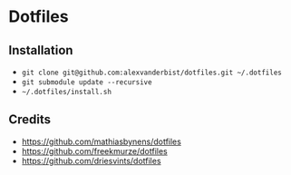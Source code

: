 # Dotfiles

## Installation

- `git clone git@github.com:alexvanderbist/dotfiles.git ~/.dotfiles`
- `git submodule update --recursive`
- `~/.dotfiles/install.sh`

## Credits

- https://github.com/mathiasbynens/dotfiles
- https://github.com/freekmurze/dotfiles
- https://github.com/driesvints/dotfiles

